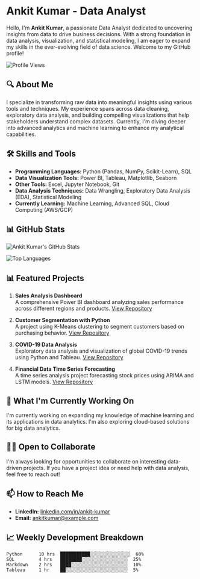 # **Ankit Kumar - Data Analyst**

Hello, I'm **Ankit Kumar**, a passionate Data Analyst dedicated to uncovering insights from data to drive business decisions. With a strong foundation in data analysis, visualization, and statistical modeling, I am eager to expand my skills in the ever-evolving field of data science. Welcome to my GitHub profile!

![Profile Views](https://komarev.com/ghpvc/?username=ankitkumar&color=blue)  

## **🔍 About Me**

I specialize in transforming raw data into meaningful insights using various tools and techniques. My experience spans across data cleaning, exploratory data analysis, and building compelling visualizations that help stakeholders understand complex datasets. Currently, I'm diving deeper into advanced analytics and machine learning to enhance my analytical capabilities.

## **🛠️ Skills and Tools**

- **Programming Languages:** Python (Pandas, NumPy, Scikit-Learn), SQL  
- **Data Visualization Tools:** Power BI, Tableau, Matplotlib, Seaborn  
- **Other Tools:** Excel, Jupyter Notebook, Git  
- **Data Analysis Techniques:** Data Wrangling, Exploratory Data Analysis (EDA), Statistical Modeling  
- **Currently Learning:** Machine Learning, Advanced SQL, Cloud Computing (AWS/GCP)

## **📊 GitHub Stats**

![Ankit Kumar's GitHub Stats](https://github-readme-stats.vercel.app/api?username=ankitkumar&show_icons=true&theme=radical)

![Top Languages](https://github-readme-stats.vercel.app/api/top-langs/?username=ankitkumar&layout=compact&theme=radical)

## **📊 Featured Projects**

1. **Sales Analysis Dashboard**  
   A comprehensive Power BI dashboard analyzing sales performance across different regions and products. [View Repository](#)

2. **Customer Segmentation with Python**  
   A project using K-Means clustering to segment customers based on purchasing behavior. [View Repository](#)

3. **COVID-19 Data Analysis**  
   Exploratory data analysis and visualization of global COVID-19 trends using Python and Tableau. [View Repository](#)

4. **Financial Data Time Series Forecasting**  
   A time series analysis project forecasting stock prices using ARIMA and LSTM models. [View Repository](#)

## **🌱 What I'm Currently Working On**

I'm currently working on expanding my knowledge of machine learning and its applications in data analytics. I'm also exploring cloud-based solutions for big data analytics.

## **👨‍💻 Open to Collaborate**

I'm always looking for opportunities to collaborate on interesting data-driven projects. If you have a project idea or need help with data analysis, feel free to reach out!

## **📫 How to Reach Me**

- **LinkedIn:** [linkedin.com/in/ankit-kumar](#)  
- **Email:** ankitkumar@example.com

## **📈 Weekly Development Breakdown**

<!--START_SECTION:waka-->
```text
Python      10 hrs  ███████████░░░░░░░░░░░░░░░  60%
SQL         4 hrs   ████████░░░░░░░░░░░░░░░░░  25%
Markdown    2 hrs   ████░░░░░░░░░░░░░░░░░░░░░  10%
Tableau     1 hr    ██░░░░░░░░░░░░░░░░░░░░░░░  5%
